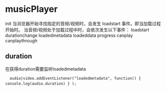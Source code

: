# musicPlayer
init
当浏览器开始寻找指定的音频/视频时，会发生 loadstart 事件。即当加载过程开始时。
当音频/视频处于加载过程中时，会依次发生以下事件：
loadstart
durationchange
loadedmetadata
loadeddata
progress
canplay
canplaythrough


## duration
在获得duration需要监听loadedmetadata

` ` ` 
audio|video.addEventListener("loadedmetadata", function()
  {
  console.log(audio.duration)
  }
);
` ` ` 

